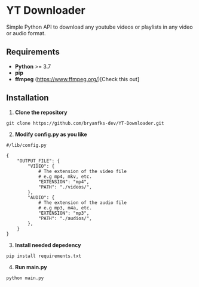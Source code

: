 # YT Downloader

Simple Python API to download any youtube videos or playlists in any video or audio format.

## Requirements
- **Python** >= 3.7
- **pip**
- **ffmpeg** (https://www.ffmpeg.org/)[Check this out]

## Installation

1. **Clone the repository**

```
git clone https://github.com/bryanfks-dev/YT-Downloader.git
```

2. **Modify config.py as you like**

```
#/lib/config.py

{
    "OUTPUT_FILE": {
        "VIDEO": {
            # The extension of the video file
            # e.g mp4, mkv, etc.
            "EXTENSION": "mp4",
            "PATH": "./videos/",
        },
        "AUDIO": {
            # The extension of the audio file
            # e.g mp3, m4a, etc.
            "EXTENSION": "mp3",
            "PATH": "./audios/",
        },
    }
}
```

3. **Install needed depedency**

```bash
pip install requirements.txt
```

4. **Run main.py**

```bash
python main.py
```
